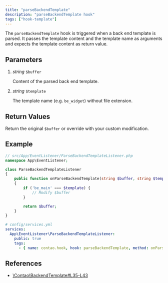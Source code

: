 ```yaml
---
title: "parseBackendTemplate"
description: "parseBackendTemplate hook"
tags: ["hook-template"]
---
```



The `parseBackendTemplate` hook is triggered when a back end template is parsed.
It passes the template content and the template name as arguments and expects
the template content as return value.


## Parameters

1. *string* `$buffer`

    Content of the parsed back end template.

2. *string* `$template`

    The template name (e.g. `be_widget`) without file extension.


## Return Values

Return the original `$buffer` or override with your custom modification.


## Example

```php
// src/App/EventListener/ParseBackendTemplateListener.php
namespace App\EventListener;

class ParseBackendTemplateListener
{
    public function onParseBackendTemplate(string $buffer, string $template): string
    {
        if ('be_main' === $template) {
            // Modify $buffer
        }

        return $buffer;
    }
}
```

```yml
# config/services.yml
services:
  App\EventListener\ParseBackendTemplateListener:
    public: true
    tags:
      - { name: contao.hook, hook: parseBackendTemplate, method: onParseBackendTemplate }
```


## References

* [\Contao\BackendTemplate#L35-L43](https://github.com/contao/contao/blob/4.7.6/core-bundle/src/Resources/contao/classes/BackendTemplate.php#L35-L43)
